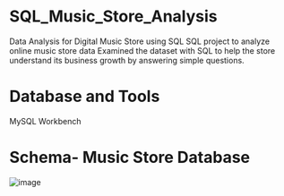 # SQL_Music_Store_Analysis
Data Analysis for Digital Music Store using SQL
SQL project to analyze online music store data
Examined the dataset with SQL to help the store understand its business growth by answering simple questions.
# Database and Tools
MySQL Workbench
# Schema- Music Store Database
![image](https://github.com/jeson08/SQL_Music_Store_Analysis/assets/142841098/cd5611f6-58c1-46e2-89d8-190d54e62b7f)



